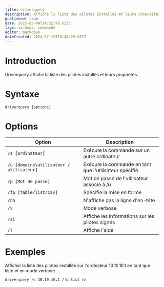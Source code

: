 ```yaml
---
title: driverquery
description: Affiche la liste des pilotes installés et leurs propriétés
published: true
date: 2025-05-04T14:52:40.623Z
tags: windows, commande
editor: markdown
dateCreated: 2024-07-19T10:48:29.657Z
---
```


# Introduction

Driverquery affiche la liste des pilotes installés et leurs propriétés.

# Syntaxe

`driverquery [options]`

# Options

| Option                                   | Description                                            |
| ---------------------------------------- | ------------------------------------------------------ |
| `/s [ordinateur]`                        | Exécute la commande sur un autre ordinateur            |
| `/u [domaine\utilisateur / utilisateur]` | Exécute la commande en tant que l'utilisateur spécifié |
| `/p [Mot de passe]`                      | Mot de passe de l'utilisateur associé à /u             |
| `/fo [table/list/csv]`                   | Spécifie la mise en forme                              |
| `/nh`                                    | N'affiche pas la ligne d'en-tête                       |
| `/v`                                     | Mode verbose                                           |
| `/si`                                    | Affiche les informations sur les pilotes signés        |
| `/?`                                     | Affiche l'aide                                         |

# Exemples

Afficher la liste des pilotes installés sur l'ordinateur 10.10.10.1 en tant que liste et en mode verbose

`driverquery /s 10.10.10.1 /fo list /v`
